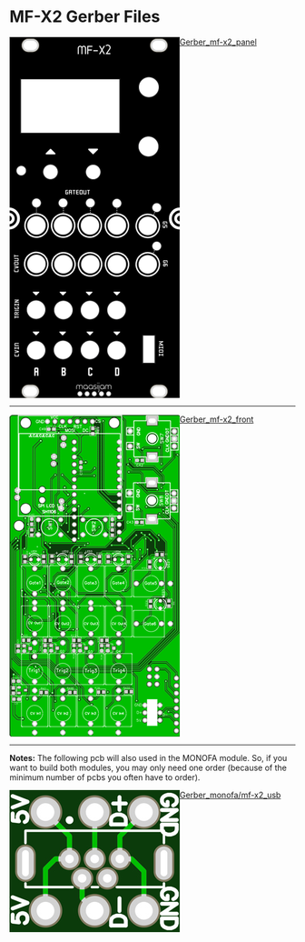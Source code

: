 # MF-X2 Gerber Files

<img align="left" src="../Images/mf-x2_panel_screen.png"> [Gerber_mf-x2_panel](Gerber_mfx2_panel_v1.1_revB.zip)<br clear="left"/>

---
<img align="left" src="../Images/mf-x2_frontpcb_screen.png"> [Gerber_mf-x2_front](Gerber_mfx2_front_v1.1_revD.zip)<br clear="left"/>

---
**Notes:**
The following pcb will also used in the MONOFA module. So, if you want to build both modules, you may only need one order (because of the minimum number of pcbs you often have to order).


<img align="left" src="../../MONOFA/Images/usb_power_screen.jpg"> [Gerber_monofa/mf-x2_usb](../../MONOFA/Gerber/Gerber_monofa_usb_power_revB_2022-04-25.zip)<br clear="left"/>
